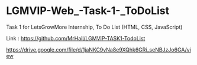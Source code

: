 # LGMVIP-Web_-Task-1-_ToDoList
Task 1 for LetsGrowMore Internship,
To Do List (HTML, CSS, JavaScript)

Link : https://github.com/MrHail/LGMVIP-TASK1-TodoList


https://drive.google.com/file/d/1jaNKC9vNa8e9XQhk6GRi_seNBJzJo6GA/view

